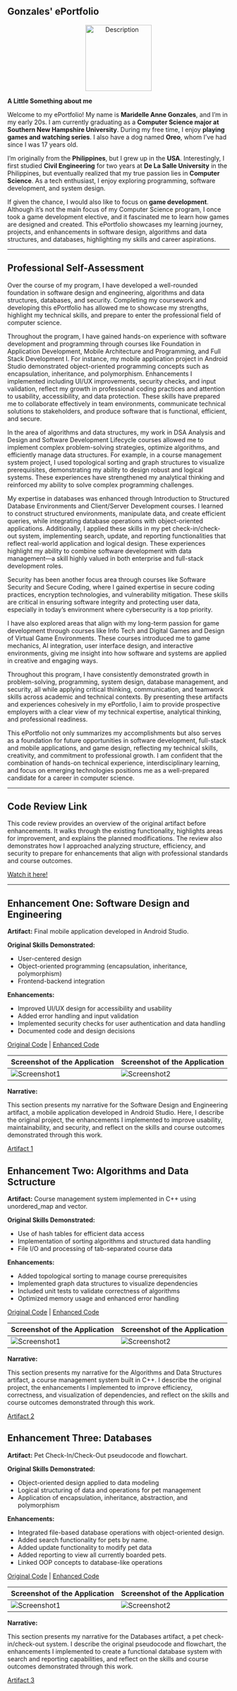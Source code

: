 ## Gonzales' ePortfolio  

<div align="center">
  <img src="images/Grad%203.jpg" alt="Description" width="150">
</div>

**A Little Something about me**

Welcome to my ePortfolio! My name is **Maridelle Anne Gonzales**, and I’m in my early 20s. I am currently graduating as a **Computer Science major at Southern New Hampshire University**. During my free time, I enjoy **playing games and watching series**. I also have a dog named **Oreo**, whom I’ve had since I was 17 years old.  

I’m originally from the **Philippines**, but I grew up in the **USA**. Interestingly, I first studied **Civil Engineering** for two years at **De La Salle University** in the Philippines, but eventually realized that my true passion lies in **Computer Science**. As a tech enthusiast, I enjoy exploring programming, software development, and system design.  

If given the chance, I would also like to focus on **game development**. Although it’s not the main focus of my Computer Science program, I once took a game development elective, and it fascinated me to learn how games are designed and created. This ePortfolio showcases my learning journey, projects, and enhancements in software design, algorithms and data structures, and databases, highlighting my skills and career aspirations.

---  

## Professional Self-Assessment  

Over the course of my program, I have developed a well-rounded foundation in software design and engineering, algorithms and data structures, databases, and security. Completing my coursework and developing this ePortfolio has allowed me to showcase my strengths, highlight my technical skills, and prepare to enter the professional field of computer science.

Throughout the program, I have gained hands-on experience with software development and programming through courses like Foundation in Application Development, Mobile Architecture and Programming, and Full Stack Development I. For instance, my mobile application project in Android Studio demonstrated object-oriented programming concepts such as encapsulation, inheritance, and polymorphism. Enhancements I implemented including UI/UX improvements, security checks, and input validation, reflect my growth in professional coding practices and attention to usability, accessibility, and data protection. These skills have prepared me to collaborate effectively in team environments, communicate technical solutions to stakeholders, and produce software that is functional, efficient, and secure.

In the area of algorithms and data structures, my work in DSA Analysis and Design and Software Development Lifecycle courses allowed me to implement complex problem-solving strategies, optimize algorithms, and efficiently manage data structures. For example, in a course management system project, I used topological sorting and graph structures to visualize prerequisites, demonstrating my ability to design robust and logical systems. These experiences have strengthened my analytical thinking and reinforced my ability to solve complex programming challenges.

My expertise in databases was enhanced through Introduction to Structured Database Environments and Client/Server Development courses. I learned to construct structured environments, manipulate data, and create efficient queries, while integrating database operations with object-oriented applications. Additionally, I applied these skills in my pet check-in/check-out system, implementing search, update, and reporting functionalities that reflect real-world application and logical design. These experiences highlight my ability to combine software development with data management—a skill highly valued in both enterprise and full-stack development roles.

Security has been another focus area through courses like Software Security and Secure Coding, where I gained expertise in secure coding practices, encryption technologies, and vulnerability mitigation. These skills are critical in ensuring software integrity and protecting user data, especially in today’s environment where cybersecurity is a top priority.

I have also explored areas that align with my long-term passion for game development through courses like Info Tech and Digital Games and Design of Virtual Game Environments. These courses introduced me to game mechanics, AI integration, user interface design, and interactive environments, giving me insight into how software and systems are applied in creative and engaging ways.

Throughout this program, I have consistently demonstrated growth in problem-solving, programming, system design, database management, and security, all while applying critical thinking, communication, and teamwork skills across academic and technical contexts. By presenting these artifacts and experiences cohesively in my ePortfolio, I aim to provide prospective employers with a clear view of my technical expertise, analytical thinking, and professional readiness.

This ePortfolio not only summarizes my accomplishments but also serves as a foundation for future opportunities in software development, full-stack and mobile applications, and game design, reflecting my technical skills, creativity, and commitment to professional growth. I am confident that the combination of hands-on technical experience, interdisciplinary learning, and focus on emerging technologies positions me as a well-prepared candidate for a career in computer science.

--- 

## Code Review Link

This code review provides an overview of the original artifact before enhancements. It walks through the existing functionality, highlights areas for improvement, and explains the planned modifications. The review also demonstrates how I approached analyzing structure, efficiency, and security to prepare for enhancements that align with professional standards and course outcomes.

[Watch it here!](https://youtu.be/D8y4Yv6BfL8)

---

## Enhancement One: Software Design and Engineering

**Artifact:** Final mobile application developed in Android Studio.  

**Original Skills Demonstrated:**  
- User-centered design  
- Object-oriented programming (encapsulation, inheritance, polymorphism)  
- Frontend-backend integration  

**Enhancements:**  
- Improved UI/UX design for accessibility and usability  
- Added error handling and input validation  
- Implemented security checks for user authentication and data handling  
- Documented code and design decisions

[Original Code](https://github.com/MaridelleG/MaridelleG.github.io/tree/main/artifact1/original_code) | [Enhanced Code](https://github.com/MaridelleG/MaridelleG.github.io/tree/main/artifact1/enhanced_code)   

| Screenshot of the Application | Screenshot of the Application |
|--------------|--------------|
| ![Screenshot1](images/Screenshot%202025-09-28%20004033.png) | ![Screenshot2](images/Screenshot%202025-09-28%20004103.png) |  

**Narrative:**  

This section presents my narrative for the Software Design and Engineering artifact, a mobile application developed in Android Studio. Here, I describe the original project, the enhancements I implemented to improve usability, maintainability, and security, and reflect on the skills and course outcomes demonstrated through this work.  

[Artifact 1](https://github.com/MaridelleG/MaridelleG.github.io/blob/main/artifact1/Artifact%201%20Narrative)

## Enhancement Two: Algorithms and Data Sctructure  

**Artifact:** Course management system implemented in C++ using unordered_map and vector.  

**Original Skills Demonstrated:**  
- Use of hash tables for efficient data access
- Implementation of sorting algorithms and structured data handling
- File I/O and processing of tab-separated course data

**Enhancements:**  
- Added topological sorting to manage course prerequisites
- Implemented graph data structures to visualize dependencies
- Included unit tests to validate correctness of algorithms
- Optimized memory usage and enhanced error handling

[Original Code](https://github.com/MaridelleG/MaridelleG.github.io/tree/main/artifact2/original_code) | [Enhanced Code](https://github.com/MaridelleG/MaridelleG.github.io/tree/main/artifact2/enhanced_code)

| Screenshot of the Application | Screenshot of the Application |
|--------------|--------------|
| ![Screenshot1](images/Artifact2.png) | ![Screenshot2](images/Artifact2.1.png) |  

**Narrative:** 

This section presents my narrative for the Algorithms and Data Structures artifact, a course management system built in C++. I describe the original project, the enhancements I implemented to improve efficiency, correctness, and visualization of dependencies, and reflect on the skills and course outcomes demonstrated through this work.  

[Artifact 2](https://github.com/MaridelleG/MaridelleG.github.io/blob/main/artifact2/Artifact%202%20Narrative)  

## Enhancement Three: Databases

**Artifact:** Pet Check-In/Check-Out pseudocode and flowchart. 

**Original Skills Demonstrated:**  
- Object-oriented design applied to data modeling
- Logical structuring of data and operations for pet management
- Application of encapsulation, inheritance, abstraction, and polymorphism

**Enhancements:**  
- Integrated file-based database operations with object-oriented design.
- Added search functionality for pets by name.
- Added update functionality to modify pet data
- Added reporting to view all currently boarded pets.
- Linked OOP concepts to database-like operations  

[Original Code](https://github.com/MaridelleG/MaridelleG.github.io/blob/main/artifact3/OriginalCodeDocument.docx) | [Enhanced Code](https://github.com/MaridelleG/MaridelleG.github.io/tree/main/artifact3/enhanced_code)


| Screenshot of the Application | Screenshot of the Application |
|--------------|--------------|
| ![Screenshot1](images/Artifact3.png) | ![Screenshot2](images/Artifact3.1.png) |  

**Narrative:** 

This section presents my narrative for the Databases artifact, a pet check-in/check-out system. I describe the original pseudocode and flowchart, the enhancements I implemented to create a functional database system with search and reporting capabilities, and reflect on the skills and course outcomes demonstrated through this work.

[Artifact 3](https://github.com/MaridelleG/MaridelleG.github.io/blob/main/artifact3/Artifact%203%20Narrative)

